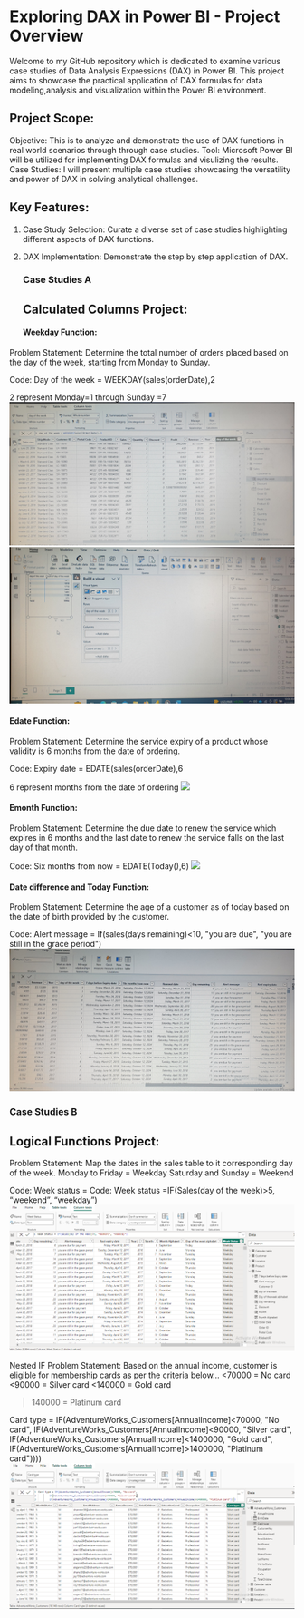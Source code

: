 # Exploring DAX in Power BI - Project Overview
Welcome to my GitHub repository which is dedicated to examine various case studies of Data Analysis Expressions (DAX) in Power BI. This project aims to showcase the practical application of DAX formulas for data modeling,analysis and visualization within the Power BI environment.

## Project Scope:
Objective: This is to analyze and demonstrate the use of DAX functions in real world scenarios through through case studies.
Tool: Microsoft Power BI will be utilized for implementing DAX formulas and visulizing the results.
Case Studies: I will present multiple case studies showcasing the versatility and power of DAX in solving analytical challenges.

## Key Features:
1. Case Study Selection: Curate a diverse set of case studies highlighting different aspects of DAX functions.
2. DAX Implementation: Demonstrate the step by step application of DAX.

   ### Case Studies A
   
   ## Calculated Columns Project:
   #### Weekday Function:
Problem Statement:
Determine the total number of orders placed based on the day of the week, starting from Monday to Sunday.

Code: Day of the week = WEEKDAY(sales(orderDate),2

2 represent Monday=1 through Sunday =7
![](Weekday_function1.jpg)  ![](Weekday_function2.jpg) 


   
  #### Edate Function:
Problem Statement:
Determine the service expiry of a product whose validity is 6 months from the date of ordering.

Code: Expiry date = EDATE(sales(orderDate),6

6 represent months from the date of ordering
![](Edate_Expirydate&time.jpg)  


#### Emonth Function:
Problem Statement:
Determine the due date to renew the service which expires in 6 months and the last date to renew the service falls on the last day of that month.

Code: Six months from now = EDATE(Today(),6)
![](Edate_sixmonthsfromnow.jpg)  


#### Date difference and Today Function:
Problem Statement:
Determine the age of a customer as of today based on the date of birth provided by the customer.

Code: Alert message = If(sales(days remaining)<10, "you are due", "you are still in the grace period")
![](DAX_Calculations.jpg)  



### Case Studies B
   ## Logical Functions Project:

Problem Statement:
Map the dates in the sales table to it corresponding day of the week.
Monday to Friday = Weekday
Saturday and Sunday = Weekend

Code: Week status = Code: Week status =IF(Sales(day of the week)>5, “weekend”, “weekday”)
![](Week_status.png) 



Nested IF
Problem Statement: 
Based on the annual income, customer is eligible for membership cards as per the criteria below…
<70000 = No card
<90000 = Silver card
<140000 = Gold card 
>140000 = Platinum card

Card type = IF(AdventureWorks_Customers[AnnualIncome]<70000, "No card", 
		IF(AdventureWorks_Customers[AnnualIncome]<90000, "Silver card",
		IF(AdventureWorks_Customers[AnnualIncome]<1400000, "Gold card", IF(AdventureWorks_Customers[AnnualIncome]>1400000, "Platinum card"))))
  ![](Card_type.png) 





 






